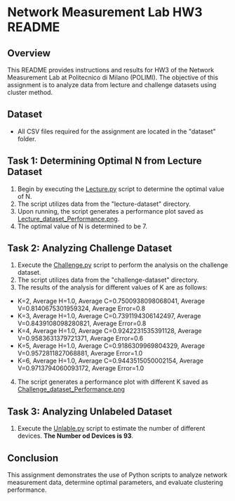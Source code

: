 # Network Measurement Lab HW3 README

## Overview
This README provides instructions and results for HW3 of the Network Measurement Lab at Politecnico di Milano (POLIMI). The objective of this assignment is to analyze data from lecture and challenge datasets using cluster method.

## Dataset
- All CSV files required for the assignment are located in the "dataset" folder.

## Task 1: Determining Optimal N from Lecture Dataset
1. Begin by executing the [Lecture.py](Lecture.py) script to determine the optimal value of N.
2. The script utilizes data from the "lecture-dataset" directory.
3. Upon running, the script generates a performance plot saved as [Lecture_dataset_Performance.png](result_figure/Lecture_dataset_Performance.png).
4. The optimal value of N is determined to be 7.

## Task 2: Analyzing Challenge Dataset
1. Execute the [Challenge.py](Challenge.py) script to perform the analysis on the challenge dataset.
2. The script utilizes data from the "challenge-dataset" directory.
3. The results of the analysis for different values of K are as follows:

- K=2, Average H=1.0, Average C=0.7500938098068041, Average V=0.8140675301959324, Average Error=0.8
- K=3, Average H=1.0, Average C=0.7391194306142497, Average V=0.8439108098280821, Average Error=0.8
- K=4, Average H=1.0, Average C=0.9242231535391128, Average V=0.9583631379721371, Average Error=0.6
- K=5, Average H=1.0, Average C=0.9186309969804329, Average V=0.9572811827068881, Average Error=1.0
- K=6, Average H=1.0, Average C=0.9443515050002154, Average V=0.9713794060093172, Average Error=1.0
4. The script generates a performance plot with different K saved as [Challenge_dataset_Performance.png](result_figure/Challenge_dataset_Performance.png)

## Task 3: Analyzing Unlabeled  Dataset
1. Execute the [Unlable.py](Unlable.py) script to estimate the number of different devices. **The Number od Devices is 93**.

## Conclusion
This assignment demonstrates the use of Python scripts to analyze network measurement data, determine optimal parameters, and evaluate clustering performance.
